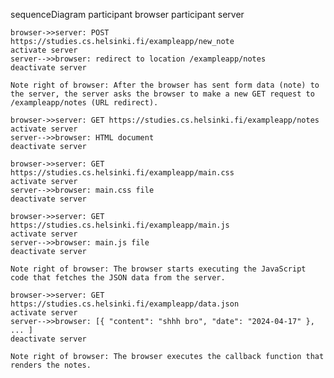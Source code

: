 sequenceDiagram
    participant browser
    participant server
    
    browser->>server: POST https://studies.cs.helsinki.fi/exampleapp/new_note 
    activate server
    server-->>browser: redirect to location /exampleapp/notes
    deactivate server

    Note right of browser: After the browser has sent form data (note) to the server, the server asks the browser to make a new GET request to /exampleapp/notes (URL redirect).

    browser->>server: GET https://studies.cs.helsinki.fi/exampleapp/notes
    activate server
    server-->>browser: HTML document
    deactivate server
	
    browser->>server: GET https://studies.cs.helsinki.fi/exampleapp/main.css
    activate server
    server-->>browser: main.css file
    deactivate server
    
    browser->>server: GET https://studies.cs.helsinki.fi/exampleapp/main.js
    activate server
    server-->>browser: main.js file
    deactivate server
    
    Note right of browser: The browser starts executing the JavaScript code that fetches the JSON data from the server.
    
    browser->>server: GET https://studies.cs.helsinki.fi/exampleapp/data.json
    activate server
    server-->>browser: [{ "content": "shhh bro", "date": "2024-04-17" }, ... ]
    deactivate server    

    Note right of browser: The browser executes the callback function that renders the notes. 